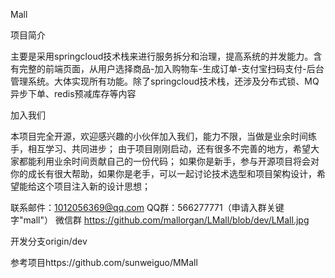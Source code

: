 Mall

项目简介

主要是采用springcloud技术栈来进行服务拆分和治理，提高系统的并发能力。含有完整的前端页面，从用户选择商品-加入购物车-生成订单-支付宝扫码支付-后台管理系统。大体实现所有功能。除了springcloud技术栈，还涉及分布式锁、MQ异步下单、redis预减库存等内容

加入我们

本项目完全开源，欢迎感兴趣的小伙伴加入我们，能力不限，当做是业余时间练手，相互学习、共同进步； 由于项目刚刚启动，还有很多不完善的地方，希望大家都能利用业余时间贡献自己的一份代码； 如果你是新手，参与开源项目将会对你的成长有很大帮助，如果你是老手，可以一起讨论技术选型和项目架构设计，希望能给这个项目注入新的设计思想；

联系邮件：1012056369@qq.com QQ群：566277771（申请入群关键字"mall"） 
微信群
https://github.com/mallorgan/LMall/blob/dev/LMall.jpg

开发分支origin/dev

参考项目https://github.com/sunweiguo/MMall  
